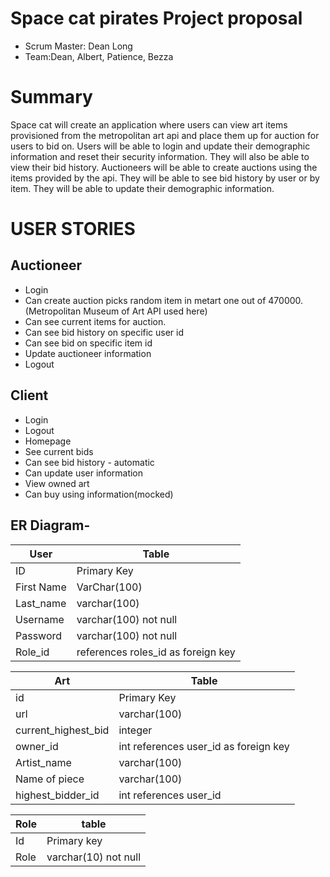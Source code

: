 # Space cat pirates Project proposal
- Scrum Master: Dean Long
- Team:Dean, Albert, Patience, Bezza

# Summary
Space cat will create an application where users can view art items provisioned from the metropolitan art api and place them up for auction for users to bid on. Users will be able to login and update their demographic information and reset their security information. They will also be able to view their bid history. Auctioneers will be able to create auctions using the items provided by the api. They will be able to see bid history by user or by item. They will be able to update their demographic information.

# USER STORIES
## Auctioneer
- Login
- Can create auction picks random item in metart one out of 470000. (Metropolitan Museum of Art  API used here)
- Can see current items for auction.
- Can see bid history on specific user id 
- Can see bid on specific item id
- Update auctioneer information
- Logout
 
## Client
- Login
- Logout
- Homepage
- See current bids
- Can see bid history - automatic 
- Can update user information
- View owned art
- Can buy using information(mocked)

## ER Diagram-
| User | Table |
| ----------- | ----------- |
| ID | Primary Key |
| First Name | VarChar(100) |
| Last_name | varchar(100) |
| Username | varchar(100) not null |
| Password | varchar(100) not null |
| Role_id | references roles_id as foreign key |


| Art | Table |
| --------- | ----------- |
| id | Primary Key |
| url | varchar(100) |
| current_highest_bid | integer |
| owner_id | int references user_id as foreign key |
| Artist_name | varchar(100) |
| Name of piece | varchar(100) |
| highest_bidder_id | int references user_id |

| Role | table |
| --------| -------- |
| Id | Primary key | 
| Role | varchar(10) not null |

